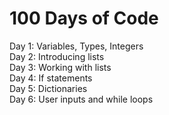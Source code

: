 # 100 Days of Code

Day 1: Variables, Types, Integers \
Day 2: Introducing lists \
Day 3: Working with lists \
Day 4: If statements \
Day 5: Dictionaries \
Day 6: User inputs and while loops

